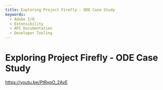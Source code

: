```yaml
---
title: Exploring Project Firefly - ODE Case Study   
keywords:
  - Adobe I/O
  - Extensibility
  - API Documentation
  - Developer Tooling  
---
```


# Exploring Project Firefly - ODE Case Study

<Media slots="video"/>

<https://youtu.be/PtRxpO_2AvE>
